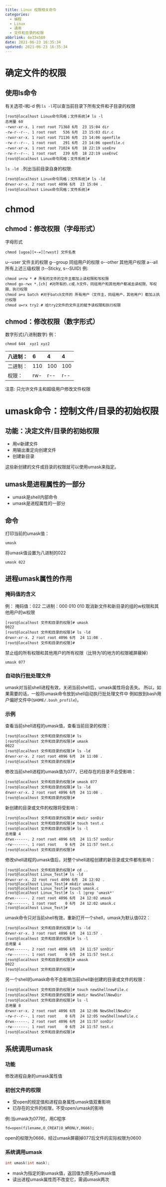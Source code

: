 ```yaml
---
title: Linux 权限相关命令
categories:
  - 编程
  - Linux
  - 通用
  - 文件和目录的权限
abbrlink: 4e33e580
date: 2021-06-23 16:35:34
updated: 2021-06-23 16:35:34
---
```

# 确定文件的权限
## 使用ls命令
有关选项-l和-d
例:`ls -l`可以查当前目录下所有文件和子目录的权限
```
[root@localhost Linux命令风格；文件系统]# ls -l
总用量 60
-rwxr-xr-x. 1 root root 71368 6月  23 15:04 dir
-rw-r--r--. 1 root root   536 6月  23 15:03 dir.c
-rwxr-xr-x. 1 root root 71136 6月  23 14:06 openfile
-rw-r--r--. 1 root root   291 6月  23 14:06 openfile.c
-rwxr-xr-x. 1 root root 71024 6月  18 22:19 useEnv
-rw-r--r--. 1 root root   239 6月  18 22:19 useEnvC
[root@localhost Linux命令风格；文件系统]# 
```
`ls -ld .`列出当前目录自身的权限:
```
[root@localhost Linux命令风格；文件系统]# ls -ld
drwxr-xr-x. 2 root root 4096 6月  23 15:04 .
[root@localhost Linux命令风格；文件系统]# 
```
# chmod
## chmod：修改权限（字母形式）
字母形式
```
chmod [ugoa][+-=][rwxst] 文件名表
```
u--user  文件主的权限
g--group 同组用户的权限
o--other 其他用户权限
a--all   所有上述三级权限
(t--Sticky, s--SUID)
例: 
```shell
chmod u+rw * # 所有的文件的文件主都加上读权限和写权限
chmod go-rwx *.[ch] #对所有的.c或.h文件，同组用户和其他用户都减去读权限、写权限、执行权限
chmod a+x batch #对于batch文件的 所有用户（文件主，同组用户，其他用户）都加上执行权限
chmod u=rx try2 # 给try2文件的文件主的赋予读权限和执行权限
```

## chmod：修改权限（数字形式）
数字形式(八进制数字)
例：
```
chmod 644  xyz1 xyz2
```

|八进制：|6|4|4 |
|:---|:---|:---|:---|
|二进制：|110|100|100|
|权限：|rw-|r--|r--|

注意: 只允许文件主和超级用户修改文件权限

# umask命令：控制文件/目录的初始权限
## 功能：决定文件/目录的初始权限
- 用vi新建文件
- 用输出重定向创建文件
- 创建新目录

这些新创建的文件或目录的权限就可以使用umask来指定。

## umask是进程属性的一部分
- umask是shell内部命令
- umask是进程属性的一部分

## 命令
打印当前的umask值：
```
umask
```
将umask值设置为八进制的022
```
umask 022
```

## 进程umask属性的作用
### 掩码值的含义
例：
掩码值：022
二进制：000 010 010
取消新文件和新目录的组的w权限和其他用户的w权限
```
[root@localhost 文件和目录的权限]# umask
0022
[root@localhost 文件和目录的权限]# ls -ld
drwxr-xr-x. 2 root root 4096 6月  24 11:08 .
[root@localhost 文件和目录的权限]# 
```

禁止组的所有权限和其他用户的所有权限（比特为1的地方的权限被屏蔽掉）
```
umask 077
```

### 自动执行批处理文件
umask对当前shell进程有效，关闭当前shell后，umask属性将会丢失。
所以，如果需要的话，一般将umask命令放到shell自动执行批处理文件中
例如放到bash用户偏好文件中(`$HOME/.bash_profile`)，

### 示例
查看当前shell进程的umask值，查看当前目录的权限：
```
[root@localhost 文件和目录的权限]# ls
[root@localhost 文件和目录的权限]# umask
0022
[root@localhost 文件和目录的权限]# ls -ld
drwxr-xr-x. 2 root root 4096 6月  24 11:08 .
[root@localhost 文件和目录的权限]# 
```
修改当前shell进程的umask值为077，已经存在的目录不会受影响：
```
[root@localhost 文件和目录的权限]# umask 077
[root@localhost 文件和目录的权限]# ls -ld
drwxr-xr-x. 2 root root 4096 6月  24 11:08 .
[root@localhost 文件和目录的权限]# 
```
新创建的目录或文件的权限将受影响：
```
[root@localhost 文件和目录的权限]# mkdir sonDir
[root@localhost 文件和目录的权限]# touch test.c
[root@localhost 文件和目录的权限]# ls -l
总用量 4
drwx------. 2 root root 4096 6月  24 11:57 sonDir
-rw-------. 1 root root    0 6月  24 11:57 test.c
[root@localhost 文件和目录的权限]# 
```
修改shell进程的umask值后，对整个shell进程创建的新目录或文件都有影响：
```
[root@localhost 文件和目录的权限]# cd ..
[root@localhost Linux_Test]# ls -ld
drwxr-xr-x. 22 root root 4096 6月  24 12:02 .
[root@localhost Linux_Test]# mkdir umask
[root@localhost Linux_Test]# touch umask.c
[root@localhost Linux_Test]# ls -l |grep 'umask*'
drwx------. 2 root root 4096 6月  24 12:02 umask
-rw-------. 1 root root    0 6月  24 12:02 umask.c
[root@localhost Linux_Test]# 
```
umask命令只对当前shell有效，重新打开一个shell，umask为默认值022：
```
[root@localhost 文件和目录的权限]# ls -ld
drwxr-xr-x. 3 root root 4096 6月  24 11:57 .
[root@localhost 文件和目录的权限]# ls -l
总用量 4
drwx------. 2 root root 4096 6月  24 11:57 sonDir
-rw-------. 1 root root    0 6月  24 11:57 test.c
[root@localhost 文件和目录的权限]# umask
0022
[root@localhost 文件和目录的权限]# 
```
另一个shell的umask命令不会影响当前shell新创建的目录或文件的权限：
```
[root@localhost 文件和目录的权限]# touch newShellnewFile.c
[root@localhost 文件和目录的权限]# mkdir NewShellNewDir
[root@localhost 文件和目录的权限]# ls -l
总用量 8
drwxr-xr-x. 2 root root 4096 6月  24 12:06 NewShellNewDir
-rw-r--r--. 1 root root    0 6月  24 12:05 newShellnewFile.c
drwx------. 2 root root 4096 6月  24 11:57 sonDir
-rw-------. 1 root root    0 6月  24 11:57 test.c
[root@localhost 文件和目录的权限]# 
```

## 系统调用umask
### 功能
修改进程自身的umask属性值

### 初创文件的权限
- 受open的规定值和进程自身属性umask值双重影响
- 已存在的文件的权限，不受open/umask的影响

例:当umask为077时，用C程序
```
fd=open(filename,O_CREAT|O_WRONLY,0666);
```
open的权限为0666，经过umask屏蔽掉077后文件的实际权限为0600
### 系统调用umask
```c
int umask(int mask); 
```
- mask为指定的新umask值，返回值为原先的umask值
- 读出进程umask属性而不改变它，需调umask两次